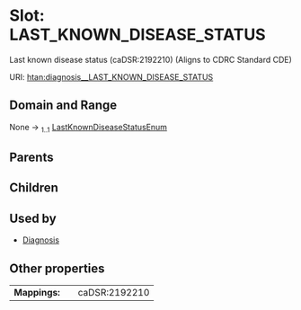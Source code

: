 
# Slot: LAST_KNOWN_DISEASE_STATUS

Last known disease status (caDSR:2192210) (Aligns to CDRC Standard CDE)

URI: [htan:diagnosis__LAST_KNOWN_DISEASE_STATUS](https://w3id.org/htan/diagnosis__LAST_KNOWN_DISEASE_STATUS)


## Domain and Range

None &#8594;  <sub>1..1</sub> [LastKnownDiseaseStatusEnum](LastKnownDiseaseStatusEnum.md)

## Parents


## Children


## Used by

 * [Diagnosis](Diagnosis.md)

## Other properties

|  |  |  |
| --- | --- | --- |
| **Mappings:** | | caDSR:2192210 |